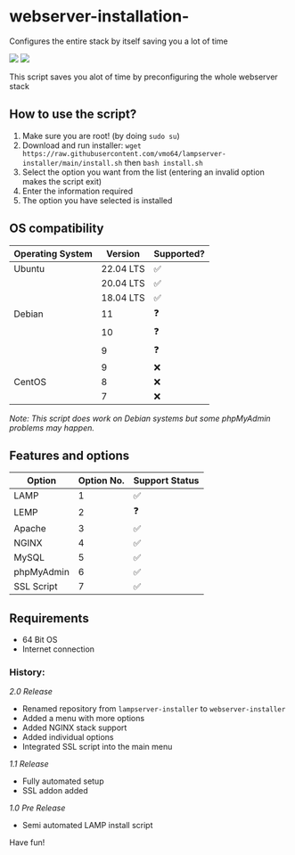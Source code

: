 # webserver-installation-
Configures the entire stack by itself saving you a lot of time

<a href="#">
    <img src="https://img.shields.io/badge/version-latest-brightgreen.svg" /></a>
<a href="https://github.com/vmo64/webserver-installer/releases/tag/2.0">
    <img src="https://img.shields.io/badge/latest%20release-2.0-blue.svg" /></a>
   
This script saves you alot of time by preconfiguring the whole webserver stack

## How to use the script?
1. Make sure you are root! (by doing ``sudo su``)
2. Download and run installer: `wget https://raw.githubusercontent.com/vmo64/lampserver-installer/main/install.sh` then `bash install.sh`
3. Select the option you want from the list (entering an invalid option makes the script exit)
4. Enter the information required
3. The option you have selected is installed

## OS compatibility
| Operating System | Version | Supported? |
| --------------- | --------------- | --------------- |
| Ubuntu | 22.04 LTS | ✅ |
|        | 20.04 LTS | ✅ |
|        | 18.04 LTS | ✅ |
| Debian | 11 | ❓ |
|        | 10 | ❓ |
|        | 9  | ❓ |
|        | 9 | ❌ |
| CentOS | 8 | ❌ |
|        | 7 | ❌ |

*Note: This script does work on Debian systems but some phpMyAdmin problems may happen.*

## Features and options
| Option | Option No. | Support Status |
| --------------- | --------------- | --------------- |
| LAMP | 1 | ✅ |
| LEMP | 2 | ❓ |
| Apache | 3 | ✅ |
| NGINX | 4 | ✅ |
| MySQL | 5 | ✅ |
| phpMyAdmin | 6 | ✅ |
| SSL Script | 7 | ✅ |

## Requirements
- 64 Bit OS
- Internet connection

### History:
*2.0 Release*
- Renamed repository from `lampserver-installer` to `webserver-installer`
- Added a menu with more options
- Added NGINX stack support
- Added individual options
- Integrated SSL script into the main menu 

*1.1 Release*
- Fully automated setup
- SSL addon added

*1.0 Pre Release*
- Semi automated LAMP install script

Have fun!
